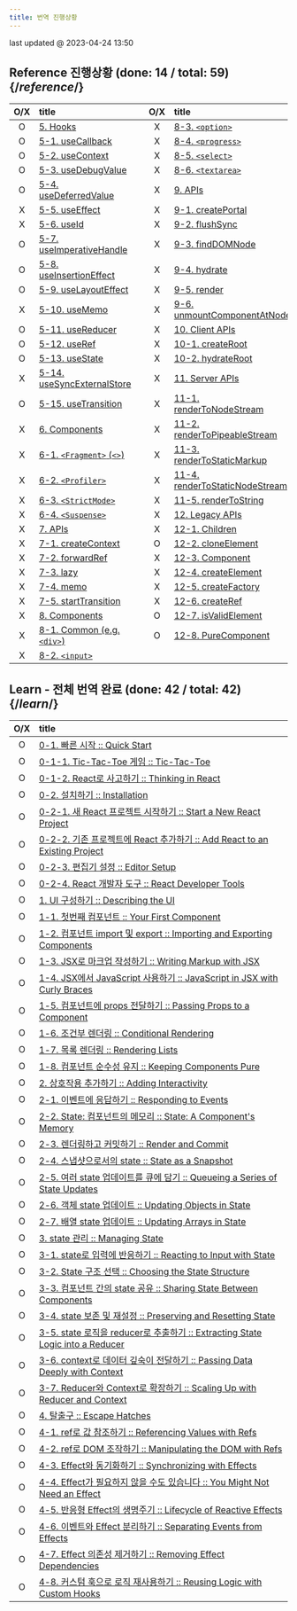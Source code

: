 ```yaml
---
title: 번역 진행상황 
---
```


<Intro>
last updated @ 2023-04-24 13:50
</Intro>

## Reference 진행상황 (done: 14 / total: 59) {/*reference*/}

| O/X | title                                                                |     | O/X | title                                                                                  |
| :-: | :------------------------------------------------------------------- | :-- | :-: | :------------------------------------------------------------------------------------- |
|  O  | [5. Hooks](/reference/react)                                         |     |  X  | [8-3. `<option>`](/reference/react-dom/components/option)                              |
|  O  | [5-1. useCallback](/reference/react/useCallback)                     |     |  X  | [8-4. `<progress>`](/reference/react-dom/components/progress)                          |
|  O  | [5-2. useContext](/reference/react/useContext)                       |     |  X  | [8-5. `<select>`](/reference/react-dom/components/select)                              |
|  O  | [5-3. useDebugValue](/reference/react/useDebugValue)                 |     |  X  | [8-6. `<textarea>`](/reference/react-dom/components/textarea)                          |
|  O  | [5-4. useDeferredValue](/reference/react/useDeferredValue)           |     |  X  | [9. APIs](/reference/react-dom)                                                        |
|  X  | [5-5. useEffect](/reference/react/useEffect)                         |     |  X  | [9-1. createPortal](/reference/react-dom/createPortal)                                 |
|  X  | [5-6. useId](/reference/react/useId)                                 |     |  X  | [9-2. flushSync](/reference/react-dom/flushSync)                                       |
|  O  | [5-7. useImperativeHandle](/reference/react/useImperativeHandle)     |     |  X  | [9-3. findDOMNode](/reference/react-dom/findDOMNode)                                   |
|  O  | [5-8. useInsertionEffect](/reference/react/useInsertionEffect)       |     |  X  | [9-4. hydrate](/reference/react-dom/hydrate)                                           |
|  O  | [5-9. useLayoutEffect](/reference/react/useLayoutEffect)             |     |  X  | [9-5. render](/reference/react-dom/render)                                             |
|  X  | [5-10. useMemo](/reference/react/useMemo)                            |     |  X  | [9-6. unmountComponentAtNode](/reference/react-dom/unmountComponentAtNode)             |
|  O  | [5-11. useReducer](/reference/react/useReducer)                      |     |  X  | [10. Client APIs](/reference/react-dom/client)                                         |
|  O  | [5-12. useRef](/reference/react/useRef)                              |     |  X  | [10-1. createRoot](/reference/react-dom/client/createRoot)                             |
|  O  | [5-13. useState](/reference/react/useState)                          |     |  X  | [10-2. hydrateRoot](/reference/react-dom/client/hydrateRoot)                           |
|  X  | [5-14. useSyncExternalStore](/reference/react/useSyncExternalStore)  |     |  X  | [11. Server APIs](/reference/react-dom/server)                                         |
|  O  | [5-15. useTransition](/reference/react/useTransition)                |     |  X  | [11-1. renderToNodeStream](/reference/react-dom/server/renderToNodeStream)             |
|  X  | [6. Components](/reference/react/Components)                         |     |  X  | [11-2. renderToPipeableStream](/reference/react-dom/server/renderToPipeableStream)     |
|  X  | [6-1. `<Fragment>` (`<>`)](/reference/react/Fragment)                |     |  X  | [11-3. renderToStaticMarkup](/reference/react-dom/server/renderToStaticMarkup)         |
|  X  | [6-2. `<Profiler>`](/reference/react/Profiler)                       |     |  X  | [11-4. renderToStaticNodeStream](/reference/react-dom/server/renderToStaticNodeStream) |
|  X  | [6-3. `<StrictMode>`](/reference/react/StrictMode)                   |     |  X  | [11-5. renderToString](/reference/react-dom/server/renderToString)                     |
|  X  | [6-4. `<Suspense>`](/reference/react/Suspense)                       |     |  X  | [12. Legacy APIs](/reference/react/legacy)                                             |
|  X  | [7. APIs](/reference/react/apis)                                     |     |  X  | [12-1. Children](/reference/react/Children)                                            |
|  X  | [7-1. createContext](/reference/react/createContext)                 |     |  O  | [12-2. cloneElement](/reference/react/cloneElement)                                    |
|  X  | [7-2. forwardRef](/reference/react/forwardRef)                       |     |  X  | [12-3. Component](/reference/react/Component)                                          |
|  X  | [7-3. lazy](/reference/react/lazy)                                   |     |  X  | [12-4. createElement](/reference/react/createElement)                                  |
|  X  | [7-4. memo](/reference/react/memo)                                   |     |  X  | [12-5. createFactory](/reference/react/createFactory)                                  |
|  X  | [7-5. startTransition](/reference/react/startTransition)             |     |  X  | [12-6. createRef](/reference/react/createRef)                                          |
|  X  | [8. Components](/reference/react-dom/components)                     |     |  O  | [12-7. isValidElement](/reference/react/isValidElement)                                |
|  X  | [8-1. Common (e.g. `<div>`)](/reference/react-dom/components/common) |     |  O  | [12-8. PureComponent](/reference/react/PureComponent)                                  |
|  X  | [8-2. `<input>`](/reference/react-dom/components/input)              |     |     |                                                                                        |

## Learn - 전체 번역 완료 (done: 42 / total: 42) {/*learn*/}

| O/X | title                                                                                                                       |
| :-: | :-------------------------------------------------------------------------------------------------------------------------- |
|  O  | [0-1. 빠른 시작 :: Quick Start](/learn)                                                                                     |
|  O  | [0-1-1. Tic-Tac-Toe 게임 :: Tic-Tac-Toe](/learn/tutorial-tic-tac-toe)                                                       |
|  O  | [0-1-2. React로 사고하기 :: Thinking in React](/learn/thinking-in-react)                                                    |
|  O  | [0-2. 설치하기 :: Installation](/learn/installation)                                                                        |
|  O  | [0-2-1. 새 React 프로젝트 시작하기 :: Start a New React Project](/learn/start-a-new-react-project)                          |
|  O  | [0-2-2. 기존 프로젝트에 React 추가하기 :: Add React to an Existing Project](/learn/add-react-to-an-existing-project)        |
|  O  | [0-2-3. 편집기 설정 :: Editor Setup](/learn/editor-setup)                                                                   |
|  O  | [0-2-4. React 개발자 도구 :: React Developer Tools](/learn/react-developer-tools)                                           |
|  O  | [1. UI 구성하기 :: Describing the UI](/learn/describing-the-ui)                                                             |
|  O  | [1-1. 첫번째 컴포넌트 :: Your First Component](/learn/your-first-component)                                                 |
|  O  | [1-2. 컴포넌트 import 및 export :: Importing and Exporting Components](/learn/importing-and-exporting-components)           |
|  O  | [1-3. JSX로 마크업 작성하기 :: Writing Markup with JSX](/learn/writing-markup-with-jsx)                                     |
|  O  | [1-4. JSX에서 JavaScript 사용하기 :: JavaScript in JSX with Curly Braces](/learn/javascript-in-jsx-with-curly-braces)       |
|  O  | [1-5. 컴포넌트에 props 전달하기 :: Passing Props to a Component](/learn/passing-props-to-a-component)                       |
|  O  | [1-6. 조건부 렌더링 :: Conditional Rendering](/learn/conditional-rendering)                                                 |
|  O  | [1-7. 목록 렌더링 :: Rendering Lists](/learn/rendering-lists)                                                               |
|  O  | [1-8. 컴포넌트 순수성 유지 :: Keeping Components Pure](/learn/keeping-components-pure)                                      |
|  O  | [2. 상호작용 추가하기 :: Adding Interactivity](/learn/adding-interactivity)                                                 |
|  O  | [2-1. 이벤트에 응답하기 :: Responding to Events](/learn/responding-to-events)                                               |
|  O  | [2-2. State: 컴포넌트의 메모리 :: State: A Component's Memory](/learn/state-a-components-memory)                            |
|  O  | [2-3. 렌더링하고 커밋하기 :: Render and Commit](/learn/render-and-commit)                                                   |
|  O  | [2-4. 스냅샷으로서의 state :: State as a Snapshot](/learn/state-as-a-snapshot)                                              |
|  O  | [2-5. 여러 state 업데이트를 큐에 담기 :: Queueing a Series of State Updates](/learn/queueing-a-series-of-state-updates)     |
|  O  | [2-6. 객체 state 업데이트 :: Updating Objects in State](/learn/updating-objects-in-state)                                   |
|  O  | [2-7. 배열 state 업데이트 :: Updating Arrays in State](/learn/updating-arrays-in-state)                                     |
|  O  | [3. state 관리 :: Managing State](/learn/managing-state)                                                                    |
|  O  | [3-1. state로 입력에 반응하기 :: Reacting to Input with State](/learn/reacting-to-input-with-state)                         |
|  O  | [3-2. State 구조 선택 :: Choosing the State Structure](/learn/choosing-the-state-structure)                                 |
|  O  | [3-3. 컴포넌트 간의 state 공유 :: Sharing State Between Components](/learn/sharing-state-between-components)                |
|  O  | [3-4. state 보존 및 재설정 :: Preserving and Resetting State](/learn/preserving-and-resetting-state)                        |
|  O  | [3-5. state 로직을 reducer로 추출하기 :: Extracting State Logic into a Reducer](/learextracting-state-logic-into-a-reducer) |
|  O  | [3-6. context로 데이터 깊숙이 전달하기 :: Passing Data Deeply with Context](/learn/passing-data-deeply-with-context)        |
|  O  | [3-7. Reducer와 Context로 확장하기 :: Scaling Up with Reducer and Context](/learn/scaling-up-with-reducer-and-context)      |
|  O  | [4. 탈출구 :: Escape Hatches](/learn/escape-hatches)                                                                        |
|  O  | [4-1. ref로 값 참조하기 :: Referencing Values with Refs](/learn/referencing-values-with-refs)                               |
|  O  | [4-2. ref로 DOM 조작하기 :: Manipulating the DOM with Refs ](/learn/manipulating-the-dom-with-refs)                         |
|  O  | [4-3. Effect와 동기화하기 :: Synchronizing with Effects](/learn/synchronizing-with-effects)                                 |
|  O  | [4-4. Effect가 필요하지 않을 수도 있습니다 :: You Might Not Need an Effect](/learn/you-might-not-need-an-effect)            |
|  O  | [4-5. 반응형 Effect의 생명주기 :: Lifecycle of Reactive Effects](/learn/lifecycle-of-reactive-effects)                      |
|  O  | [4-6. 이벤트와 Effect 분리하기 :: Separating Events from Effects](/learn/separating-events-from-effects)                    |
|  O  | [4-7. Effect 의존성 제거하기 :: Removing Effect Dependencies](/learn/removing-effect-dependencies)                          |
|  O  | [4-8. 커스텀 훅으로 로직 재사용하기 :: Reusing Logic with Custom Hooks](/learn/reusing-logic-with-custom-hooks)             |
